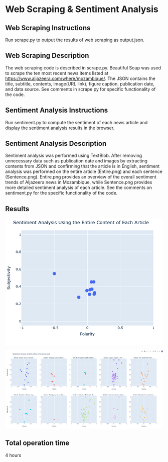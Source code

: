# Web Scraping & Sentiment Analysis

## Web Scraping Instructions
Run scrape.py to output the results of web scraping as output.json.  
## Web Scraping Description
The web scraping code is described in scrape.py. Beautiful Soup was used to scrape the ten most recent news items listed at https://www.aljazeera.com/where/mozambique/. The JSON contains the title, subtitle, contents, image(URL link), figure caption, publication date, and data source. See comments in scrape.py for specific functionality of the code.  

## Sentiment Analysis Instructions
Run sentiment.py to compute the sentiment of each news article and display the sentiment analysis results in the browser.  
## Sentiment Analysis Description
Sentiment analysis was performed using TextBlob.
After removing unnecessary data such as publication date and images by extracting contents from JSON and confirming that the article is in English, sentiment analysis was performed on the entire article (Entire.png) and each sentence (Sentence.png).
Entire.png provides an overview of the overall sentiment trends of Aljazeera news in Mozambique, while Sentence.png provides more detailed sentiment analysis of each article.
See the comments on sentiment.py for the specific functionality of the code.  
## Results
<p>
  <img src="screenshot/Entire.png" alt="drawing" width="600"/>
</p>
<p>
  <img src="screenshot/Sentence.png" alt="drawing" width="900"/>
</p>

## Total operation time  
4 hours
